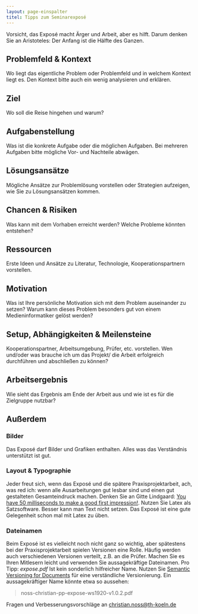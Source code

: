 ```yaml
---
layout: page-einspalter
titel: Tipps zum Seminarexposé
---
```


Vorsicht, das Exposé macht Ärger und Arbeit, aber es hilft. Darum denken Sie an Aristoteles: Der Anfang ist die Hälfte des Ganzen.


## Problemfeld & Kontext
Wo liegt das eigentliche Problem oder Problemfeld und in welchem Kontext liegt es. Den Kontext bitte auch ein wenig analysieren und erklären.

## Ziel
Wo soll die Reise hingehen und warum?

## Aufgabenstellung
Was ist die konkrete Aufgabe oder die möglichen Aufgaben. Bei mehreren Aufgaben bitte mögliche Vor- und Nachteile abwägen.

## Lösungsansätze
Mögliche Ansätze zur Problemlösung vorstellen oder Strategien aufzeigen, wie Sie zu Lösungsansätzen kommen.

## Chancen & Risiken
Was kann mit dem Vorhaben erreicht werden? Welche Probleme könnten entstehen?

## Ressourcen
Erste Ideen und Ansätze zu Literatur, Technologie, Kooperationspartnern vorstellen.

## Motivation
Was ist Ihre persönliche Motivation sich mit dem Problem auseinander zu setzen? Warum kann dieses Problem besonders gut von einem Medieninformatiker gelöst werden?

## Setup, Abhängigkeiten & Meilensteine
Kooperationspartner, Arbeitsumgebung, Prüfer, etc. vorstellen. Wen und/oder was brauche ich um das Projekt/ die Arbeit erfolgreich durchführen und abschließen zu können? 

## Arbeitsergebnis
Wie sieht das Ergebnis am Ende der Arbeit aus und wie ist es für die Zielgruppe nutzbar?

## Außerdem

### Bilder
Das Exposé darf Bilder und Grafiken enthalten. Alles was das Verständnis unterstützt ist gut.

### Layout & Typographie
Jeder freut sich, wenn das Exposé und die spätere Praxisprojektarbeit, ach, was red ich: wenn alle Ausarbeitungen gut lesbar sind und einen gut gestalteten Gesamteindruck machen. Denken Sie an Gitte Lindgaard: [You have 50 milliseconds to make a good first impression!](https://www.researchgate.net/publication/220208334_Attention_web_designers_You_have_50_milliseconds_to_make_a_good_first_impression_Behaviour_and_Information_Technology_252_115-126). Nutzen Sie Latex als Satzsoftware. Besser kann man Text nicht setzen. Das Exposé ist eine gute Gelegenheit schon mal mit Latex zu üben.

### Dateinamen
Beim Exposé ist es vielleicht noch nicht ganz so wichtig, aber spätestens bei der Praxisprojektarbeit spielen Versionen eine Rolle. Häufig werden auch verschiedenen Versionen verteilt, z.B. an die Prüfer. Machen Sie es Ihren Mitlesern leicht und verwenden Sie aussagekräftige Dateinamen. Pro Tipp: *expose.pdf* Ist kein sonderlich hilfreicher Name. Nutzen Sie [Semantic Versioning for Documents](https://semverdoc.org/) für eine verständliche Versionierung. Ein aussagekräftiger Name könnte etwa so aussehen:

> noss-christian-pp-expose-ws1920-v1.0.2.pdf



Fragen und Verbesserungsvorschläge an christian.noss@th-koeln.de